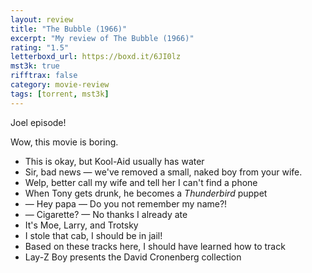 ```yaml
---
layout: review
title: "The Bubble (1966)"
excerpt: "My review of The Bubble (1966)"
rating: "1.5"
letterboxd_url: https://boxd.it/6JI0lz
mst3k: true
rifftrax: false
category: movie-review
tags: [torrent, mst3k]
---
```


Joel episode!

Wow, this movie is boring.

- This is okay, but Kool-Aid usually has water
- Sir, bad news — we've removed a small, naked boy from your wife.
- Welp, better call my wife and tell her I can't find a phone
- When Tony gets drunk, he becomes a <i>Thunderbird</i> puppet
- — Hey papa — Do you not remember my name?!
- — Cigarette? — No thanks I already ate
- It's Moe, Larry, and Trotsky
- I stole that cab, I should be in jail!
- Based on these tracks here, I should have learned how to track
- Lay-Z Boy presents the David Cronenberg collection
